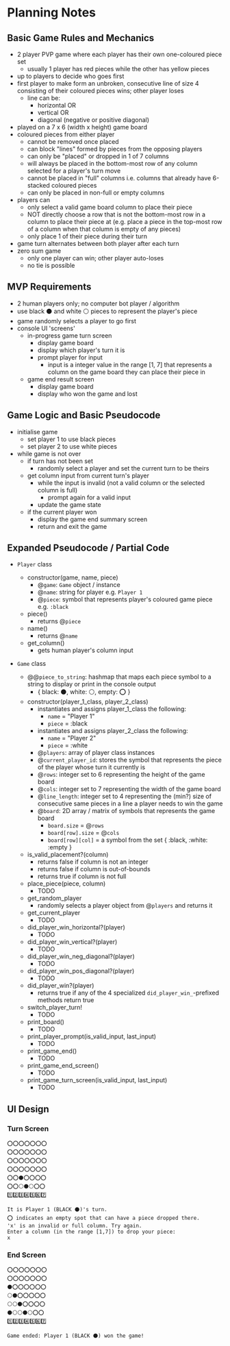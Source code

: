 # Planning Notes

## Basic Game Rules and Mechanics

- 2 player PVP game where each player has their own one-coloured piece set
  - usually 1 player has red pieces while the other has yellow pieces
- up to players to decide who goes first
- first player to make form an unbroken, consecutive line of size 4 consisting of their coloured pieces wins; other player loses
  - line can be:
    - horizontal OR
    - vertical OR
    - diagonal (negative or positive diagonal)
- played on a 7 x 6 (width x height) game board
- coloured pieces from either player
  - cannot be removed once placed
  - can block "lines" formed by pieces from the opposing players
  - can only be "placed" or dropped in 1 of 7 columns
  - will always be placed in the bottom-most row of any column selected for a player's turn move
  - cannot be placed in "full" columns i.e. columns that already have 6-stacked coloured pieces
  - can only be placed in non-full or empty columns
- players can
  - only select a valid game board column to place their piece
  - NOT directly choose a row that is not the bottom-most row in a column to place their piece at (e.g. place a piece in the top-most row of a column when that column is empty of any pieces)
  - only place 1 of their piece during their turn
- game turn alternates between both player after each turn
- zero sum game
  - only one player can win; other player auto-loses
  - no tie is possible

## MVP Requirements

- 2 human players only; no computer bot player / algorithm
- use black ⚫ and white ⚪ pieces to represent the player's piece
- game randomly selects a player to go first
- console UI 'screens'
  - in-progress game turn screen
    - display game board
    - display which player's turn it is
    - prompt player for input
      - input is a integer value in the range \[1, 7] that represents a column on the game board they can place their piece in
  - game end result screen
    - display game board
    - display who won the game and lost

## Game Logic and Basic Pseudocode

- initialise game
  - set player 1 to use black pieces
  - set player 2 to use white pieces
- while game is not over
  - if turn has not been set
    - randomly select a player and set the current turn to be theirs
  - get column input from current turn's player
    - while the input is invalid (not a valid column or the selected column is full)
      - prompt again for a valid input
    - update the game state
  - if the current player won
    - display the game end summary screen
    - return and exit the game

## Expanded Pseudocode / Partial Code

- `Player` class
  - constructor(game, name, piece)
    - @`game`: `Game` object / instance
    - @`name`: string for player e.g. `Player 1`
    - @`piece`: symbol that represents player's coloured game piece e.g. `:black`
  - piece()
    - returns @`piece`
  - name()
    - returns @`name`
  - get_column()
    - gets human player's column input

- `Game` class
  - @@`piece_to_string`: hashmap that maps each piece symbol to a string to display or print in the console output
    - { black: ⚫, white: ⚪, empty: ⭕ }
  - constructor(player_1_class, player_2_class)
    - instantiates and assigns player_1_class the following:
      - `name` = "Player 1"
      - `piece` = :black
    - instantiates and assigns player_2_class the following:
      - `name` = "Player 2"
      - `piece` = :white
    - @`players`: array of player class instances
    - @`current_player_id`: stores the symbol that represents the piece of the player whose turn it currently is
    - @`rows`: integer set to 6 representing the height of the game board
    - @`cols`: integer set to 7 representing the width of the game board
    - @`line_length`: integer set to 4 representing the (min?) size of consecutive same pieces in a line a player needs to win the game
    - @`board`: 2D array / matrix of symbols that represents the game board
      - `board.size` = @`rows`
      - `board[row].size` = @`cols`
      - `board[row][col]` = a symbol from the set { :black, :white: :empty }
  - is_valid_placement?(column)
    - returns false if column is not an integer
    - returns false if column is out-of-bounds
    - returns true if column is not full
  - place_piece(piece, column)
    - TODO
  - get_random_player
    - randomly selects a player object from @`players` and returns it
  - get_current_player
    - TODO
  - did_player_win_horizontal?(player)
    - TODO
  - did_player_win_vertical?(player)
    - TODO
  - did_player_win_neg_diagonal?(player)
    - TODO
  - did_player_win_pos_diagonal?(player)
    - TODO
  - did_player_win?(player)
    - returns true if any of the 4 specialized `did_player_win_`-prefixed  methods return true
  - switch_player_turn!
    - TODO
  - print_board()
    - TODO
  - print_player_prompt(is_valid_input, last_input)
    - TODO
  - print_game_end()
    - TODO
  - print_game_end_screen()
    - TODO
  - print_game_turn_screen(is_valid_input, last_input)
    - TODO

## UI Design

### Turn Screen

```
⭕⭕⭕⭕⭕⭕⭕
⭕⭕⭕⭕⭕⭕⭕
⭕⭕⭕⭕⭕⭕⭕
⭕⭕⭕⭕⭕⭕⭕
⭕⭕⚫⭕⭕⭕⭕
⭕⭕⚪⚫⚪⭕⭕
1️⃣2️⃣3️⃣4️⃣5️⃣6️⃣7️⃣

It is Player 1 (BLACK ⚫)'s turn.
⭕ indicates an empty spot that can have a piece dropped there.
'x' is an invalid or full column. Try again.
Enter a column (in the range [1,7]) to drop your piece:
x
```

### End Screen

```
⭕⭕⭕⭕⭕⭕⭕
⭕⭕⭕⭕⭕⭕⭕
⚫⭕⭕⭕⭕⭕⭕
⚪⚫⭕⭕⭕⭕⭕
⚪⚪⚫⭕⭕⭕⭕
⚫⚪⚪⚫⚪⭕⭕
1️⃣2️⃣3️⃣4️⃣5️⃣6️⃣7️⃣

Game ended: Player 1 (BLACK ⚫) won the game!
```
